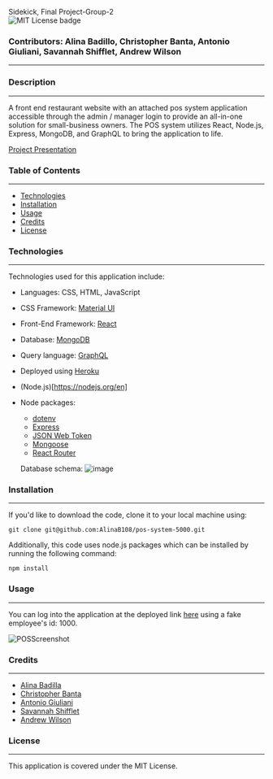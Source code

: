 Sidekick, Final Project-Group-2      
![MIT License badge](https://img.shields.io/github/license/alinaB108/pos-system-5000)
### Contributors: Alina Badillo, Christopher Banta, Antonio Giuliani, Savannah Shifflet, Andrew Wilson

---
### Description 
---
A front end restaurant website with an attached pos system application accessible through the admin / manager login to provide an all-in-one solution for small-business owners. The POS system utilizes React, Node.js, Express, MongoDB, and GraphQL to bring the application to life. 

[Project Presentation](https://docs.google.com/presentation/d/1dRKrV4Ui5xt-BH2bUPDGDbUNO8gBaaFDLHuy7IzZKmc/edit?usp=sharing)

### Table of Contents
---
- [Technologies](#technologies)
- [Installation](#installation)
- [Usage](#usage)
- [Credits](#credits)
- [License](#license)

### Technologies 
---
Technologies used for this application include: 
- Languages: CSS, HTML, JavaScript
- CSS Framework: [Material UI](https://mui.com/material-ui/)
- Front-End Framework: [React](https://react.dev/)
- Database: [MongoDB](https://www.mongodb.com/)
- Query language: [GraphQL](https://graphql.org/)
- Deployed using [Heroku](https://dashboard.heroku.com/apps) 
- (Node.js)[https://nodejs.org/en]
- Node packages:
  - [dotenv](https://www.npmjs.com/package/dotenv)
  - [Express](https://www.npmjs.com/package/express)
  - [JSON Web Token](https://jwt.io/)
  - [Mongoose](https://mongoosejs.com/)
  - [React Router](https://reactrouter.com/en/main)
 
  Database schema:
  ![image](https://github.com/AlinaB108/pos-system-5000/assets/106942356/8299c992-52b9-41df-b551-1cda27aa8945)

### Installation 
---
If you'd like to download the code, clone it to your local machine using: 

    git clone git@github.com:AlinaB108/pos-system-5000.git

Additionally, this code uses node.js packages which can be installed by running the following command:
    
    npm install 

### Usage 
---
You can log into the application at the deployed link [here](https://sidekick-pos-a138f104c04c.herokuapp.com/pos) using a fake employee's id: 1000. 

![POSScreenshot]()

### Credits 
---
  - [Alina Badilla](https://github.com/AlinaB108)
  - [Christopher Banta](https://github.com/BantaChristopher)
  - [Antonio Giuliani](https://github.com/T0ny-Macaroni)
  - [Savannah Shifflet](https://github.com/Savannah-Shifflet)
  - [Andrew Wilson](https://github.com/pingdrew)


### License 
---
This application is covered under the MIT License. 

